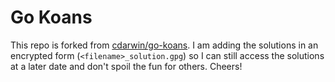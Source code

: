 # Go Koans

This repo is forked from [cdarwin/go-koans](
https://github.com/cdarwin/go-koans). I am adding the solutions in an encrypted
form (`<filename>_solution.gpg`) so I can still access the solutions at a later
date and don't spoil the fun for others. Cheers!
